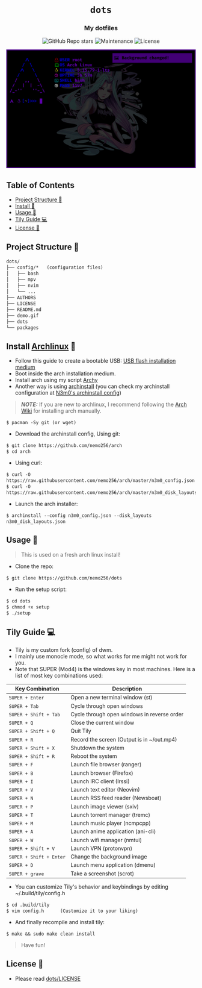 <div align="center">

# `dots`

<h3>
  My dotfiles
</h3>

<!-- Badges -->
![GitHub Repo stars](https://img.shields.io/github/stars/nemo256/dots?style=for-the-badge)
![Maintenance](https://shields.io/maintenance/yes/2023?style=for-the-badge)
![License](https://shields.io/github/license/nemo256/dots?style=for-the-badge)

<!-- Demo image -->
![Demo](demo.gif)

</div>

<!-- TABLE OF CONTENTS -->
## Table of Contents

* [Project Structure 📁](#project-structure)
* [Install 🔨](#install)
* [Usage 🚀](#usage)
* [Tily Guide 💻](#tily)
* [License 📑](#license)

## Project Structure 📁
```
dots/
├── config/*   (configuration files)
│   ├── bash
│   ├── mpv
│   ├── nvim
│   └── ...
├── AUTHORS
├── LICENSE
├── README.md
├── demo.gif
├── dots
└── packages
```

## Install [Archlinux](https://archlinux.org/) 🔨
- Follow this guide to create a bootable USB: [USB flash installation medium](https://wiki.archlinux.org/title/USB_flash_installation_medium)
- Boot inside the arch installation medium.
- Install arch using my script [Archy](https://github.com/nemo256/archy) 
- Another way is using [archinstall](https://github.com/archlinux/archinstall) (you can check my archinstall configuration at [N3m0's archinstall config](https://github.com/nemo256/arch))
> **_NOTE:_** If you are new to archlinux, I recommend following the [Arch Wiki](https://wiki.archlinux.org/title/installation_guide) for installing arch manually.
```shell
$ pacman -Sy git (or wget)
```
- Download the archinstall config, Using git:
```shell
$ git clone https://github.com/nemo256/arch
$ cd arch
```
- Using curl:
```shell
$ curl -O https://raw.githubusercontent.com/nemo256/arch/master/n3m0_config.json
$ curl -O https://raw.githubusercontent.com/nemo256/arch/master/n3m0_disk_layouts.json
```
- Launch the arch installer:
```shell
$ archinstall --config n3m0_config.json --disk_layouts n3m0_disk_layouts.json
```

## Usage 🚀
> This is used on a fresh arch linux install!
- Clone the repo:
```shell
$ git clone https://github.com/nemo256/dots
```
- Run the setup script:
```shell
$ cd dots
$ chmod +x setup
$ ./setup
```
## Tily Guide 💻

- Tily is my custom fork (config) of dwm.
- I mainly use monocle mode, so what works for me might not work for you.
- Note that SUPER (Mod4) is the windows key in most machines.
Here is a list of most key combinations used:

| Key Combination | Description |
| --------------- | ----------- |
| `SUPER + Enter`      | Open a new terminal window (st) |
| `SUPER + Tab`        | Cycle through open windows |
| `SUPER + Shift + Tab`| Cycle through open windows in reverse order |
| `SUPER + Q`          | Close the current window |
| `SUPER + Shift + Q`  | Quit Tily |
| `SUPER + R`          | Record the screen (Output is in ~/out.mp4) |
| `SUPER + Shift + X`     | Shutdown the system |
| `SUPER + Shift + R`     | Reboot the system |
| `SUPER + F`          | Launch file browser (ranger) |
| `SUPER + B`          | Launch browser (Firefox) |
| `SUPER + I`          | Launch IRC client (Irssi) |
| `SUPER + V`          | Launch text editor (Neovim) |
| `SUPER + N`          | Launch RSS feed reader (Newsboat) |
| `SUPER + P`          | Launch image viewer (sxiv) |
| `SUPER + T`          | Launch torrent manager (tremc) |
| `SUPER + M`          | Launch music player (ncmpcpp) |
| `SUPER + A`          | Launch anime application (ani-cli) |
| `SUPER + W`          | Launch wifi manager (nmtui) |
| `SUPER + Shift + V`     | Launch VPN (protonvpn) |
| `SUPER + Shift + Enter` | Change the background image |
| `SUPER + D`          | Launch menu application (dmenu) |
| `SUPER + grave`      | Take a screenshot (scrot) |

- You can customize Tily's behavior and keybindings by editing ~/.build/tily/config.h
```shell
$ cd .build/tily
$ vim config.h      (Customize it to your liking)
```
- And finally recompile and install tily:
```shell
$ make && sudo make clean install
```
> Have fun!

## License 📑
- Please read [dots/LICENSE](https://github.com/nemo256/dots/blob/master/LICENSE)
